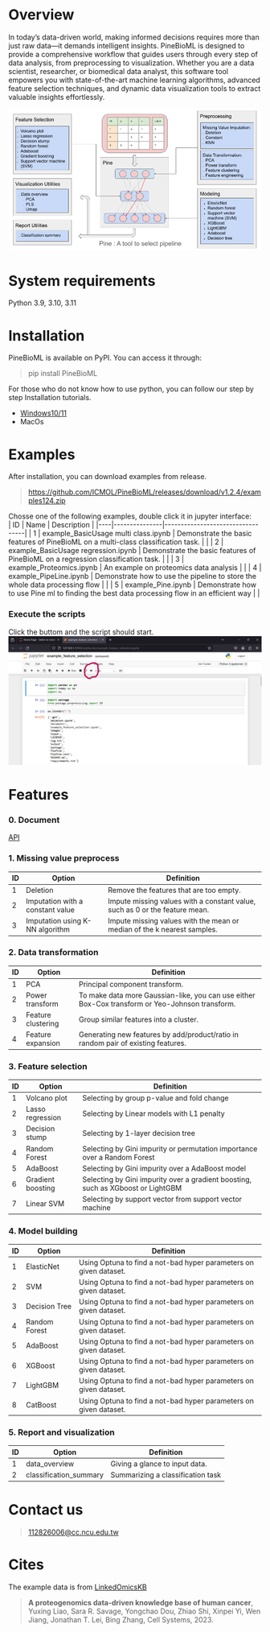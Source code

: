 # Overview
In today’s data-driven world, making informed decisions requires more than just raw data—it demands intelligent insights. PineBioML is designed to provide a comprehensive workflow that guides users through every step of data analysis, from preprocessing to visualization. Whether you are a data scientist, researcher, or biomedical data analyst, this software tool empowers you with state-of-the-art machine learning algorithms, advanced feature selection techniques, and dynamic data visualization tools to extract valuable insights effortlessly.

![image](./documents/images/workflow/PineBioML_workflow_v3.png) 

# System requirements
Python 3.9, 3.10, 3.11

# Installation
PineBioML is available on PyPI. You can access it through:
> pip install PineBioML

For those who do not know how to use python, you can follow our step by step Installation tutorials.
 - [Windows10/11](./documents/Installization/win11/win11.md)
 - MacOs

# Examples
After installation, you can download examples from release.

> https://github.com/ICMOL/PineBioML/releases/download/v1.2.4/examples124.zip

Chosse one of the following examples, double click it in jupyter interface:    
| ID |     Name      |       Description                |
|----|---------------|----------------------------------|
|  1 | example_BasicUsage multi class.ipynb   | Demonstrate the basic features of PineBioML on a multi-class classification task.  |  |
|  2 | example_BasicUsage regression.ipynb   | Demonstrate the basic features of PineBioML on a regression classification task.  |  |
|  3 | example_Proteomics.ipynb         | An example on proteomics data analysis |  |
|  4 | example_PipeLine.ipynb           | Demonstrate how to use the pipeline to store the whole data processing flow |  |
|  5 | example_Pine.ipynb               | Demonstrate how to use Pine ml to finding the best data processing flow in an efficient way |  |

### Execute the scripts
Click the buttom and the script should start.
![image](./documents/images/tutorial/jupyter_runall.png)

# Features

### 0. Document

[API](https://htmlpreview.github.io/?https://github.com/ICMOL/PineBioML/blob/main/documents/API/index.html)

### 1. Missing value preprocess
|        ID         |        Option         |  Definition |
|---------------------|----------------|------------------------------|
|  1 | Deletion              | Remove the features that are too empty.     |
|  2 | Imputation with a constant value  | Impute missing values with a constant value, such as 0 or the feature mean. |
|  3 | Imputation using K-NN algorithm        | Impute missing values with the mean or median of the k nearest samples. |


### 2. Data transformation
|        ID         |        Option         |  Definition |
|---------------------|----------------|------------------------------|
|  1 | PCA              | Principal component transform.    |  |
|  2 | Power transform  | To make data more Gaussian-like, you can use either Box-Cox transform or Yeo-Johnson transform. |   |
|  3 | Feature clustering        | Group similar features into a cluster.  |  |
|  4 | Feature expansion        | Generating new features by add/product/ratio in random pair of existing features.  |  |


### 3. Feature selection
|        ID         |        Option         |  Definition |
|---------------------|----------------|------------------------------|
|  1 | Volcano plot     | Selecting by group p-value and fold change   |  |
|  2 | Lasso regression | Selecting by Linear models with L1 penalty |   |
|  3 | Decision stump   | Selecting by 1-layer decision tree  |  |
|  4 | Random Forest    | Selecting by Gini impurity or permutation importance over a Random Forest |  |
|  5 | AdaBoost         | Selecting by Gini impurity over a AdaBoost model  |  |
|  6 | Gradient boosting| Selecting by Gini impurity over a gradient boosting, such as XGboost or LightGBM  |  |
|  7 | Linear SVM              | Selecting by support vector from support vector machine |  |


### 4. Model building
|        ID         |        Option         |  Definition |
|---------------------|----------------|------------------------------|
|  1 | ElasticNet    | Using Optuna to find a not-bad hyper parameters on given dataset.   |  |
|  2 | SVM       | Using Optuna to find a not-bad hyper parameters on given dataset. |   |
|  3 | Decision Tree | Using Optuna to find a not-bad hyper parameters on given dataset.  |  |
|  4 | Random Forest | Using Optuna to find a not-bad hyper parameters on given dataset.  |  |
|  5 | AdaBoost | Using Optuna to find a not-bad hyper parameters on given dataset.  |  |
|  6 | XGBoost | Using Optuna to find a not-bad hyper parameters on given dataset.  |  |
|  7 | LightGBM | Using Optuna to find a not-bad hyper parameters on given dataset.  |  |
|  8 | CatBoost | Using Optuna to find a not-bad hyper parameters on given dataset.  |  |

### 5. Report and visualization
|        ID         |        Option         |  Definition |
|---------------------|----------------|------------------------------|
|  1 | data_overview  | Giving a glance to input data.   |  |
|  2 | classification_summary | Summarizing a classification task |  |


# Contact us
> 112826006@cc.ncu.edu.tw


# Cites
The example data is from [LinkedOmicsKB](https://kb.linkedomics.org/)
>  **A proteogenomics data-driven knowledge base of human cancer**, Yuxing Liao, Sara R. Savage, Yongchao Dou, Zhiao Shi, Xinpei Yi, Wen Jiang, Jonathan T. Lei, Bing Zhang, Cell Systems, 2023.
